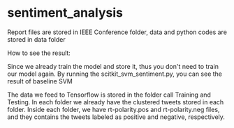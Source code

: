 # sentiment_analysis

Report files are stored in IEEE Conference folder, data and python codes are stored in data folder

How to see the result:

Since we already train the model and store it, thus you don't need to train our model again. By running the scitkit_svm_sentiment.py, you can see the result of baseline SVM

The data we feed to Tensorflow is stored in the folder call Training and Testing. In each folder we already have the clustered tweets stored in each folder. Inside each folder, we have rt-polarity.pos and rt-polarity.neg files, and they contains the tweets labeled as positive and negative, respectively.